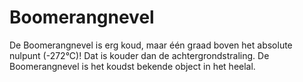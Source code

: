 # Boomerangnevel

De Boomerangnevel is erg koud, maar één graad boven het absolute nulpunt
(-272°C)! Dat is kouder dan de achtergrondstraling. De Boomerangnevel is het
koudst bekende object in het heelal.
